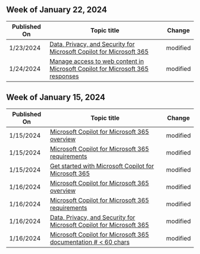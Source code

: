 <!-- This file is generated automatically each week. Changes made to this file will be overwritten.-->



## Week of January 22, 2024


| Published On |Topic title | Change |
|------|------------|--------|
| 1/23/2024 | [Data, Privacy, and Security for Microsoft Copilot for Microsoft 365](/microsoft-365-copilot/microsoft-365-copilot-privacy) | modified |
| 1/24/2024 | [Manage access to web content in Microsoft Copilot for Microsoft 365 responses](/microsoft-365-copilot/manage-public-web-access) | modified |


## Week of January 15, 2024


| Published On |Topic title | Change |
|------|------------|--------|
| 1/15/2024 | [Microsoft Copilot for Microsoft 365 overview](/microsoft-365-copilot/microsoft-365-copilot-overview) | modified |
| 1/15/2024 | [Microsoft Copilot for Microsoft 365 requirements](/microsoft-365-copilot/microsoft-365-copilot-requirements) | modified |
| 1/15/2024 | [Get started with Microsoft Copilot for Microsoft 365](/microsoft-365-copilot/microsoft-365-copilot-setup) | modified |
| 1/16/2024 | [Microsoft Copilot for Microsoft 365 overview](/microsoft-365-copilot/microsoft-365-copilot-overview) | modified |
| 1/16/2024 | [Microsoft Copilot for Microsoft 365 requirements](/microsoft-365-copilot/microsoft-365-copilot-requirements) | modified |
| 1/16/2024 | [Data, Privacy, and Security for Microsoft Copilot for Microsoft 365](/microsoft-365-copilot/microsoft-365-copilot-privacy) | modified |
| 1/16/2024 | [Microsoft Copilot for Microsoft 365 documentation # < 60 chars](/microsoft-365-copilot/index) | modified |
